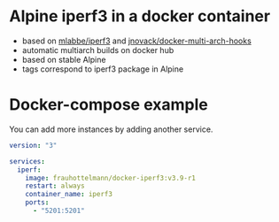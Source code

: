 # Alpine iperf3 in a docker container

- based on [mlabbe/iperf3](https://github.com/michellabbe/docker-iperf3) and [jnovack/docker-multi-arch-hooks](https://github.com/jnovack/docker-multi-arch-hooks)
- automatic multiarch builds on docker hub
- based on stable Alpine
- tags correspond to iperf3 package in Alpine

# Docker-compose example

You can add more instances by adding another service.
```yaml
version: "3"

services:
  iperf:
    image: frauhottelmann/docker-iperf3:v3.9-r1
    restart: always
    container_name: iperf3
    ports:
      - "5201:5201"
```
